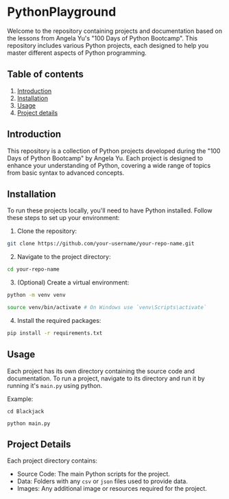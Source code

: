 # PythonPlayground

Welcome to the repository containing projects and documentation based on the lessons from Angela Yu's "100 Days of
Python Bootcamp". This repository includes various Python projects, each designed to help you master different aspects
of Python programming.

## Table of contents

1. [Introduction](#Introduction)
2. [Installation](#installation)
3. [Usage](#usage)
4. [Project details](#project-details)

## Introduction

This repository is a collection of Python projects developed during the "100 Days of Python Bootcamp" by Angela Yu. Each
project is designed to enhance your understanding of Python, covering a wide range of topics from basic syntax to
advanced concepts.

## Installation

To run these projects locally, you'll need to have Python installed. Follow these steps to set up your environment:

1. Clone the repository:

```bash
git clone https://github.com/your-username/your-repo-name.git
```

2. Navigate to the project directory:

```bash
cd your-repo-name
```

3. (Optional) Create a virtual environment:

```bash
python -m venv venv

source venv/bin/activate # On Windows use `venv\Scripts\activate`
```

4. Install the required packages:

```bash
pip install -r requirements.txt
```

## Usage

Each project has its own directory containing the source code and documentation. To run a project, navigate to its
directory and run it by running it's `main.py` using python.

Example:

```shell
cd Blackjack

python main.py
```

## Project Details

Each project directory contains:

- Source Code: The main Python scripts for the project.
- Data: Folders with any `csv` or `json` files used to provide data.
- Images: Any additional image or resources required for the project.
